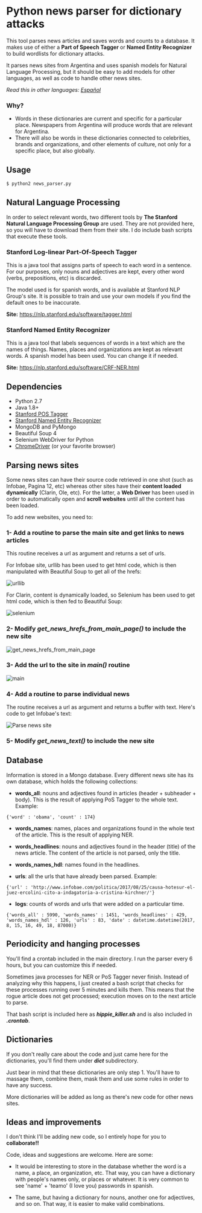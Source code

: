 # Python news parser for dictionary attacks

This tool parses news articles and saves words and counts to a database. It makes use of either a **Part of Speech Tagger** or **Named Entity Recognizer** to build wordlists for dictionary attacks.

It parses news sites from Argentina and uses spanish models for Natural Language Processing, but it should be easy to add models for other languages, as well as code to handle other news sites.

*Read this in other languages: [Español](readme.es.md)*

### Why?
 - Words in these dictionaries are current and specific for a particular place. Newspapers from Argentina will produce words that are relevant for Argentina.
 - There will also be words in these dictionaries connected to celebrities, brands and organizations, and other elements of culture, not only for a specific place, but also globally.

## Usage

```bash
$ python2 news_parser.py
```

## Natural Language Processing

In order to select relevant words, two different tools by **The Stanford Natural Language Processing Group** are used. They are not provided here, so you will have to download them from their site. I do include bash scripts that execute these tools.

### Stanford Log-linear Part-Of-Speech Tagger

This is a java tool that assigns parts of speech to each word in a sentence. For our purposes, only nouns and adjectives are kept, every other word (verbs, prepositions, etc) is discarded.

The model used is for spanish words, and is available at Stanford NLP Group's site. It is possible to train and use your own models if you find the default ones to be inaccurate.

**Site:** https://nlp.stanford.edu/software/tagger.html

### Stanford Named Entity Recognizer

This is a java tool that labels sequences of words in a text which are the names of things. Names, places and organizations are kept as relevant words. A spanish model has been used. You can change it if needed.

**Site:** https://nlp.stanford.edu/software/CRF-NER.html

## Dependencies

 - Python 2.7
 - Java 1.8+
 - [Stanford POS Tagger](https://nlp.stanford.edu/software/tagger.html)
 - [Stanford Named Entity Recognizer](https://nlp.stanford.edu/software/CRF-NER.html)
 - MongoDB and PyMongo
 - Beautiful Soup 4
 - Selenium WebDriver for Python
 - [ChromeDriver](https://sites.google.com/a/chromium.org/chromedriver/) (or your favorite browser)

## Parsing news sites

Some news sites can have their source code retrieved in one shot (such as Infobae, Pagina 12, etc) whereas other sites have their **content loaded dynamically** (Clarin, Ole, etc). For the latter, a **Web Driver** has been used in order to automatically open and **scroll websites** until all the content has been loaded.

To add new websites, you need to:

### 1- Add a routine to parse the main site and get links to news articles
This routine receives a url as argument and returns a set of urls.

For Infobae site, urllib has been used to get html code, which is then manipulated with Beautiful Soup to get all of the hrefs:

![urllib](http://i.imgur.com/PmYS6hF.png)

For Clarin, content is dynamically loaded, so Selenium has been used to get html code, which is then fed to Beautiful Soup:

![selenium](http://i.imgur.com/Yc2mvrJ.png)

### 2- Modify *get_news_hrefs_from_main_page()* to include the new site
![get_news_hrefs_from_main_page](http://i.imgur.com/fcULMQk.png)

### 3- Add the url to the site in *main()* routine
![main](http://i.imgur.com/br0Sfwo.png)

### 4- Add a routine to parse individual news
The routine receives a url as argument and returns a buffer with text. Here's code to get Infobae's text:

![Parse news site](http://i.imgur.com/joTMXc0.png)

### 5- Modify *get_news_text()* to include the new site

## Database

Information is stored in a Mongo database. Every different news site has its own database, which holds the following collections:

 - **words_all**: nouns and adjectives found in articles (header + subheader + body). This is the result of applying PoS Tagger to the whole text. Example:
 
`{'word' : 'obama', 'count' : 174}`

 - **words_names**: names, places and organizations found in the whole text of the article. This is the result of applying NER.

 - **words_headlines**: nouns and adjectives found in the header (title) of the news article. The content of the article is not parsed, only the title.

 - **words_names_hdl**: names found in the headlines.

 - **urls**: all the urls that have already been parsed. Example:
 
`{'url' : 'http://www.infobae.com/politica/2017/08/25/causa-hotesur-el-juez-ercolini-cito-a-indagatoria-a-cristina-kirchner/'}`

 - **logs**: counts of words and urls that were added on a particular time.
 
`{'words_all' : 5990, 'words_names' : 1451, 'words_headlines' : 429, 'words_names_hdl' : 126, 'urls' : 83, 'date' : datetime.datetime(2017, 8, 15, 16, 49, 18, 87000)}`

## Periodicity and hanging processes

You'll find a crontab included in the main directory. I run the parser every 6 hours, but you can customize this if needed.

Sometimes java processes for NER or PoS Tagger never finish. Instead of analyzing why this happens, I just created a bash script that checks for these processes running over 5 minutes and kills them. This means that the rogue article does not get processed; execution moves on to the next article to parse.

That bash script is included here as ***hippie_killer.sh*** and is also included in ***.crontab***.

## Dictionaries

If you don't really care about the code and just came here for the dictionaries, you'll find them under ***dict*** subdirectory.

Just bear in mind that these dictionaries are only step 1. You'll have to massage them, combine them, mask them and use some rules in order to have any success.

More dictionaries will be added as long as there's new code for other news sites.

## Ideas and improvements

I don't think I'll be adding new code, so I entirely hope for you to **collaborate!!**

Code, ideas and suggestions are welcome. Here are some:

 - It would be interesting to store in the database whether the word is a name, a place, an organization, etc. That way, you can have a dictionary with people's names only, or places or whatever. It is very common to see 'name' + 'teamo' (I love you) passwords in spanish.

 - The same, but having a dictionary for nouns, another one for adjectives, and so on. That way, it is easier to make valid combinations.
